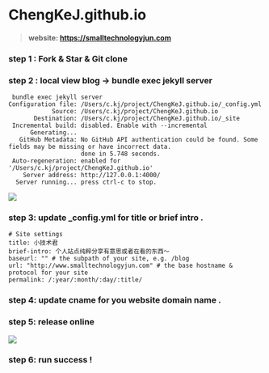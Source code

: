 # ChengKeJ.github.io
> #### website: https://smalltechnologyjun.com
### step 1 : Fork & Star & Git clone 
### step 2 : local view blog -> bundle exec jekyll server 
```
 bundle exec jekyll server
Configuration file: /Users/c.kj/project/ChengKeJ.github.io/_config.yml
            Source: /Users/c.kj/project/ChengKeJ.github.io
       Destination: /Users/c.kj/project/ChengKeJ.github.io/_site
 Incremental build: disabled. Enable with --incremental
      Generating... 
   GitHub Metadata: No GitHub API authentication could be found. Some fields may be missing or have incorrect data.
                    done in 5.748 seconds.
 Auto-regeneration: enabled for '/Users/c.kj/project/ChengKeJ.github.io'
    Server address: http://127.0.0.1:4000/
  Server running... press ctrl-c to stop.
```

![](https://tva1.sinaimg.cn/large/0081Kckwgy1gl2n3br8jtj31rj0u07wi.jpg)

### step 3: update _config.yml for title or brief intro .
```
# Site settings
title: 小技术君
brief-intro: 个人站点纯粹分享有意思或者在看的东西～
baseurl: "" # the subpath of your site, e.g. /blog
url: "http://www.smalltechnologyjun.com" # the base hostname & protocol for your site
permalink: /:year/:month/:day/:title/

```
### step 4: update cname for you website domain name .

### step 5: release online

![](https://tva1.sinaimg.cn/large/0081Kckwgy1gl2nlncz53j31dv0u0tev.jpg)

### step 6: run success !
